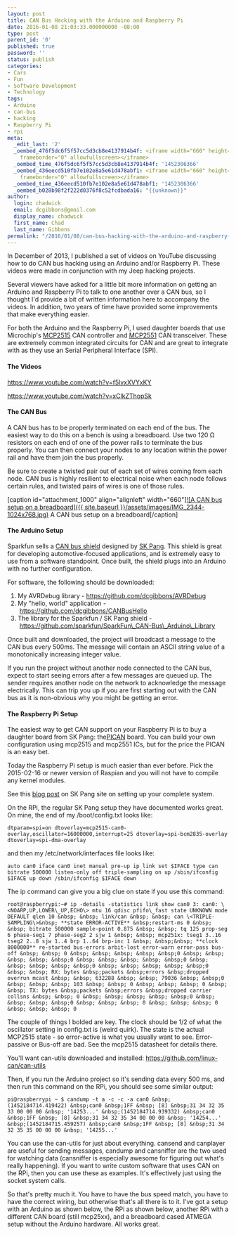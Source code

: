 ```yaml
---
layout: post
title: CAN Bus Hacking with the Arduino and Raspberry Pi
date: 2016-01-08 21:03:33.000000000 -08:00
type: post
parent_id: '0'
published: true
password: ''
status: publish
categories:
- Cars
- Fun
- Software Development
- Technology
tags:
- Arduino
- can-bus
- hacking
- Raspberry Pi
- rpi
meta:
  _edit_last: '2'
  _oembed_476f5dc6f5f57cc5d3cb8e4137914b4f: <iframe width="660" height="371" src="https://www.youtube.com/embed/f5lvxXVYxKY?feature=oembed"
    frameborder="0" allowfullscreen></iframe>
  _oembed_time_476f5dc6f5f57cc5d3cb8e4137914b4f: '1452306366'
  _oembed_436eecd510fb7e102e8a5e61d478abf1: <iframe width="660" height="371" src="https://www.youtube.com/embed/xClkZThopSk?feature=oembed"
    frameborder="0" allowfullscreen></iframe>
  _oembed_time_436eecd510fb7e102e8a5e61d478abf1: '1452306366'
  _oembed_b028b98f2f222d0376f8c52fcdbada16: "{{unknown}}"
author:
  login: chadwick
  email: dcgibbons@gmail.com
  display_name: chadwick
  first_name: Chad
  last_name: Gibbons
permalink: "/2016/01/08/can-bus-hacking-with-the-arduino-and-raspberry-pi/"
---
```

In December of 2013, I published a set of videos on YouTube discussing how to do CAN bus hacking using an Arduino and/or Raspberry Pi. These videos were made in conjunction with my Jeep hacking projects.

Several viewers have asked for a little bit more information on getting an Arduino and Raspberry Pi to talk to one another over a CAN bus, so I thought I'd provide a bit of written information here to accompany the videos. In addition, two years of time have provided some improvements that make everything easier.

For both the Arduino and the Raspberry Pi, I used daughter&nbsp;boards&nbsp;that use Microchip's [MCP2515](http://www.microchip.com/wwwproducts/devices.aspx?dDocName=en010406) CAN controller and [MCP2551](http://www.microchip.com/wwwproducts/Devices.aspx?dDocName=en010405) CAN transceiver. These are extremely common integrated circuits for CAN and are great to integrate with as they use an Serial Peripheral Interface (SPI).

#### The Videos

https://www.youtube.com/watch?v=f5lvxXVYxKY

https://www.youtube.com/watch?v=xClkZThopSk

#### The CAN Bus

A CAN bus has to be properly terminated on each end of the bus. The easiest way to do this on a bench is using a breadboard. Use two 120 Ω resistors on each end of one of the power rails to terminate the bus properly. You can then connect your nodes to any location within the power rail and have them join the bus properly.

Be sure to create a twisted pair out of each set of wires coming from each node. CAN bus is highly resilient to electrical noise when each node follows certain rules, and twisted pairs of wires is one of those rules.

[caption id="attachment\_1000" align="alignleft" width="660"][![A CAN bus setup on a breadboard]({{ site.baseurl }}/assets/images/IMG_2344-1024x768.jpg)](http://chadgibbons.com/wp-content/uploads/2016/01/IMG_2344.jpg) A CAN bus setup on a breadboard[/caption]

#### The Arduino Setup

Sparkfun sells a [CAN bus shield](https://www.sparkfun.com/products/13262) designed by [SK Pang](http://skpang.co.uk/). This shield is great for developing automotive-focused applications, and is extremely easy to use from a software standpoint. Once built, the shield plugs into an Arduino with no further configuration.

For software, the following should be downloaded:

1. My AVRDebug library -&nbsp;https://github.com/dcgibbons/AVRDebug
2. My "hello, world" application -&nbsp;https://github.com/dcgibbons/CANBusHello
3. The library for the Sparkfun / SK Pang shield -&nbsp;https://github.com/sparkfun/SparkFun\_CAN-Bus\_Arduino\_Library

Once built and downloaded, the project will broadcast a message to the CAN bus every 500ms. The message will contain an ASCII string value of a monotonically increasing integer value.

If you run the project without another node connected to the CAN bus, expect to start seeing errors after a few messages are queued up. The sender requires another node on the network to acknowledge the message electrically. This can trip you up if you are first starting out with the CAN bus as it is non-obvious why you might be getting an error.

#### The Raspberry Pi Setup

The easiest way to get CAN support on your Raspberry Pi is to buy a daughter board from SK Pang: the[PICAN](http://skpang.co.uk/catalog/pican-canbus-board-for-raspberry-pi-p-1196.html) board. You can build your own configuration using mcp2515 and mcp2551 ICs, but for the price the PICAN is an easy bet.

Today the Raspberry Pi setup is much easier than ever before. Pick the 2015-02-16 or newer version of Raspian and you will not have to compile any kernel modules.

See this&nbsp;[blog post](http://skpang.co.uk/blog/archives/1165) on SK Pang site on setting up your complete system.

On the RPi, the regular SK Pang setup they have documented works great. On mine, the end of my /boot/config.txt looks like:

```
dtparam=spi=on dtoverlay=mcp2515-can0-overlay,oscillator=16000000,interrupt=25 dtoverlay=spi-bcm2835-overlay dtoverlay=spi-dma-overlay
```

and then my /etc/network/interfaces file looks like:

```
auto can0 iface can0 inet manual pre-up ip link set $IFACE type can bitrate 500000 listen-only off triple-sampling on up /sbin/ifconfig $IFACE up down /sbin/ifconfig $IFACE down
```

The ip command can give you a big clue on state if you use this command:

```
root@raspberrypi:~# ip -details -statistics link show can0 3: can0: \<NOARP,UP,LOWER\_UP,ECHO\> mtu 16 qdisc pfifo\_fast state UNKNOWN mode DEFAULT qlen 10 &nbsp; &nbsp; link/can &nbsp; &nbsp; can \<TRIPLE-SAMPLING\>&nbsp; **state ERROR-ACTIVE** &nbsp;restart-ms 0 &nbsp; &nbsp; bitrate 500000 sample-point 0.875 &nbsp; &nbsp; tq 125 prop-seg 6 phase-seg1 7 phase-seg2 2 sjw 1 &nbsp; &nbsp; mcp251x: tseg1 3..16 tseg2 2..8 sjw 1..4 brp 1..64 brp-inc 1 &nbsp; &nbsp;&nbsp; **clock 8000000** re-started bus-errors arbit-lost error-warn error-pass bus-off &nbsp; &nbsp; 0 &nbsp; &nbsp; &nbsp; &nbsp; &nbsp;0 &nbsp; &nbsp; &nbsp; &nbsp; &nbsp;0 &nbsp; &nbsp; &nbsp; &nbsp; &nbsp;0 &nbsp; &nbsp; &nbsp; &nbsp; &nbsp;0 &nbsp; &nbsp; &nbsp; &nbsp; &nbsp;0 &nbsp; &nbsp; RX: bytes &nbsp;packets &nbsp;errors &nbsp;dropped overrun mcast &nbsp; &nbsp; 632288 &nbsp; &nbsp; 79036 &nbsp; &nbsp;0 &nbsp; &nbsp; &nbsp; 103 &nbsp; &nbsp; 0 &nbsp; &nbsp; &nbsp; 0 &nbsp; &nbsp; TX: bytes &nbsp;packets &nbsp;errors &nbsp;dropped carrier collsns &nbsp; &nbsp; 0 &nbsp; &nbsp; &nbsp; &nbsp; &nbsp;0 &nbsp; &nbsp; &nbsp; &nbsp;0 &nbsp; &nbsp; &nbsp; 0 &nbsp; &nbsp; &nbsp; 0 &nbsp; &nbsp; &nbsp; 0
```

The couple of things I bolded are key. The clock should be 1/2 of what the oscillator setting in config.txt is (weird quirk). The state is the actual MCP2515 state - so error-active is what you usually want to see. Error-passive or Bus-off are bad. See the mcp2515 datasheet for details there.

You'll want can-utils downloaded and installed:&nbsp;[https://github.com/<wbr></wbr>linux-can/can-utils](https://github.com/linux-can/can-utils)

Then, if you run the&nbsp;Arduino&nbsp;project so it's sending data every 500 ms, and then run this command on the RPi, you should see some similar output:

```
pi@raspberrypi ~ $ candump -t a -c -c -a can0 &nbsp;(1452184714.419422) &nbsp;can0 &nbsp;1FF &nbsp; [8] &nbsp;31 34 32 35 33 00 00 00 &nbsp; '14253...' &nbsp;(1452184714.939332) &nbsp;can0 &nbsp;1FF &nbsp; [8] &nbsp;31 34 32 35 34 00 00 00 &nbsp; '14254...' &nbsp;(1452184715.459257) &nbsp;can0 &nbsp;1FF &nbsp; [8] &nbsp;31 34 32 35 35 00 00 00 &nbsp; '14255...'
```

You can use the can-utils for just about everything. cansend and canplayer are useful for sending messages, candump and cansniffer are the two used for watching data (cansniffer is especially awesome for figuring out what's really happening). If you want to write custom software that uses CAN on the RPi, then you can use these as examples. It's effectively just using the socket system calls.

So that's pretty much it. You have to have the bus speed match, you have to have the correct wiring, but otherwise that's all there is to it. I've got a setup with an&nbsp;Arduino&nbsp;as shown below, the RPi as shown below, another RPi with a different CAN board (still mcp25xx), and a breadboard cased ATMEGA setup without the&nbsp;Arduino&nbsp;hardware. All works great.


